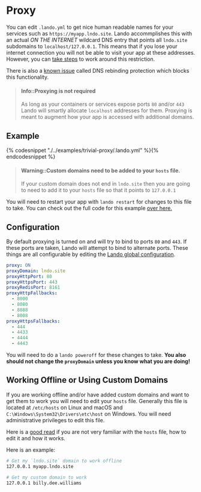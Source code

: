 Proxy
=====

You can edit `.lando.yml` to get nice human readable names for your services such as `https://myapp.lndo.site`. Lando accommplishes this with an actual *ON THE INTERNET* wildcard DNS entry that points all `lndo.site` subdomains to `localhost/127.0.0.1`. This means that if you lose your internet connection you will not be able to visit your app at these addresses. However, you can [take steps](#working-offline-or-using-custom-domains) to work around this restriction.

There is also a [known issue](./../issues/dns-rebind.md) called DNS rebinding protection which blocks this functionality.

> #### Info::Proxying is not required
>
> As long as your containers or services expose ports `80` and/or `443` Lando will smartly allocate `localhost` addresses for them. Proxying is meant to augment how your app is accessed with additional domains.

Example
-------

{% codesnippet "./../examples/trivial-proxy/.lando.yml" %}{% endcodesnippet %}

> #### Warning::Custom domains need to be added to your `hosts` file.
>
> If your custom domain does not end in `lndo.site` then you are going to need to add it to your `hosts` file so that it points to `127.0.0.1`

You will need to restart your app with `lando restart` for changes to this file to take. You can check out the full code for this example [over here.](https://github.com/kalabox/lando/tree/master/examples/trivial-proxy)

Configuration
-------------

By default proxying is turned on and will try to bind to ports `80` and `443`. If these ports are taken, Lando will attempt to bind to alternate ports. These things are all configurable by editing the [Lando global configuration](./config.yml).

```yml
proxy: ON
proxyDomain: lndo.site
proxyHttpPort: 80
proxyHttpsPort: 443
proxyRedisPort: 8161
proxyHttpFallbacks:
  - 8000
  - 8080
  - 8888
  - 8008
proxyHttpsFallbacks:
  - 444
  - 4433
  - 4444
  - 4443
```

You will need to do a `lando poweroff` for these changes to take. **You also should not change the `proxyDomain` unless you know what you are doing!**

Working Offline or Using Custom Domains
---------------------------------------

If you are working offline and/or have added custom domains and want to get them to work you will need to edit your `hosts` file. Generally this file is located at `/etc/hosts` on Linux and macOS and `C:\Windows\System32\Drivers\etc\host` on Windows. You will need administrative privileges to edit this file.

Here is a [good read](http://www.howtogeek.com/howto/27350/beginner-geek-how-to-edit-your-hosts-file/) if you are not very familiar with the `hosts` file, how to edit it and how it works.

Here is an example:

```bash
# Get my `lndo.site` domain to work offline
127.0.0.1 myapp.lndo.site

# Get my custom domain to work
127.0.0.1 billy.dee.williams
```
